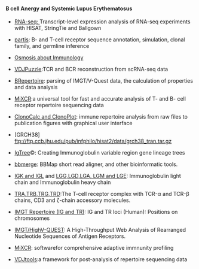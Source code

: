 #### B cell Anergy and Systemic Lupus Erythematosus

* [RNA-seq: ](https://www.nature.com/articles/nprot.2016.095) Transcript-level expression analysis of RNA-seq experiments with HISAT, StringTie and Ballgown


* [partis](https://github.com/psathyrella/partis/): B- and T-cell receptor sequence annotation, simulation, clonal family, and germline inference

* [Osmosis about Immunology](https://www.osmosis.org/home/search?topic=Immunology&show=videos&from=B%20and%20T%20cells&section=)

* [VDJPuzzle](https://bitbucket.org/kirbyvisp/vdjpuzzle/src/master/):TCR and BCR reconstruction from scRNA-seq data

* [BRepertoire](http://mabra.biomed.kcl.ac.uk/BRepertoire_3/?): parsing of IMGT/V-Quest data, the calculation of properties and data analysis

* [MiXCR](https://mixcr.readthedocs.io/en/master/):a universal tool for fast and accurate analysis of T- and B- cell receptor repertoire sequencing data

* [ClonoCalc and ClonoPlot](https://www.ncbi.nlm.nih.gov/pmc/articles/PMC5346239/): immune repertoire analysis from raw files to publication figures with graphical user interface


 * [GRCH38] ftp://ftp.ccb.jhu.edu/pub/infphilo/hisat2/data/grch38_tran.tar.gz
 
 * [IgTree](https://github.com/CNAID/Software/blob/master/barak2008_IgTree_Creating_immunoglobulin_Variable_Region_Gene_Lineage_Trees.pdf)©: Creating Immunoglobulin variable region gene lineage trees
 
 * [bbmerge](https://jgi.doe.gov/data-and-tools/bbtools/bb-tools-user-guide/bbmerge-guide/): BBMap short read aligner, and other bioinformatic tools.
 
 * [IGK and IGL](https://en.wikipedia.org/wiki/Immunoglobulin_light_chain) and [LGG,LGD,LGA, LGM and LGE](https://en.wikipedia.org/wiki/Immunoglobulin_heavy_chain): Immunoglobulin light chain and Immunoglobulin heavy chain
 
 * [TRA,TRB,TRG,TRD](https://en.wikipedia.org/wiki/T-cell_receptor):The T-cell receptor complex with TCR-α and TCR-β chains, CD3 and ζ-chain accessory molecules.
 
 * [IMGT Repertoire (IG and TR)](http://www.imgt.org/IMGTrepertoire/LocusGenes/chromosomes/human/Hu_IGTRloci.html): IG and TR loci (Human): Positions on chromosomes

* [IMGT/HighV-QUEST](http://www.imgt.org/HighV-QUEST/search.action):  A High-Throughput Web Analysis of Rearranged Nucleotide Sequences of Antigen Receptors.

* [MiXCR](https://github.com/milaboratory/mixcr): softwarefor comprehensive adaptive immnunity profiling

* [VDJtools](https://vdjtools-doc.readthedocs.io/en/master/):a framework for post-analysis of repertoire sequencing data


